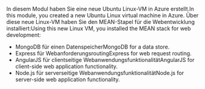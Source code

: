 <span data-ttu-id="dacb3-101">In diesem Modul haben Sie eine neue Ubuntu Linux-VM in Azure erstellt.</span><span class="sxs-lookup"><span data-stu-id="dacb3-101">In this module, you created a new Ubuntu Linux virtual machine in Azure.</span></span> <span data-ttu-id="dacb3-102">Über diese neue Linux-VM haben Sie den MEAN-Stapel für die Webentwicklung installiert:</span><span class="sxs-lookup"><span data-stu-id="dacb3-102">Using this new Linux VM, you installed the MEAN stack for web development:</span></span>

- <span data-ttu-id="dacb3-103">MongoDB für einen Datenspeicher</span><span class="sxs-lookup"><span data-stu-id="dacb3-103">MongoDB for a data store.</span></span>
- <span data-ttu-id="dacb3-104">Express für Webanforderungsrouting</span><span class="sxs-lookup"><span data-stu-id="dacb3-104">Express for web request routing.</span></span>
- <span data-ttu-id="dacb3-105">AngularJS für clientseitige Webanwendungsfunktionalität</span><span class="sxs-lookup"><span data-stu-id="dacb3-105">AngularJS for client-side web application functionality.</span></span>
- <span data-ttu-id="dacb3-106">Node.js für serverseitige Webanwendungsfunktionalität</span><span class="sxs-lookup"><span data-stu-id="dacb3-106">Node.js for server-side web application functionality.</span></span>
